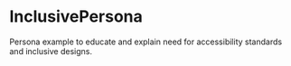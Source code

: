# InclusivePersona
Persona example to educate and explain need for accessibility standards and inclusive designs.
